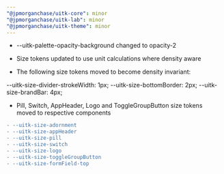 ```yaml
---
"@jpmorganchase/uitk-core": minor
"@jpmorganchase/uitk-lab": minor
"@jpmorganchase/uitk-theme": minor
---
```


- --uitk-palette-opacity-background changed to opacity-2

- Size tokens updated to use unit calculations where density aware

- The following size tokens moved to become density invariant:

--uitk-size-divider-strokeWidth: 1px;
--uitk-size-bottomBorder: 2px;
--uitk-size-brandBar: 4px;

- Pill, Switch, AppHeader, Logo and ToggleGroupButton size tokens moved to respective components

```diff
- --uitk-size-adornment
- --uitk-size-appHeader
- --uitk-size-pill
- --uitk-size-switch
- --uitk-size-logo
- --uitk-size-toggleGroupButton
- --uitk-size-formField-top
```
